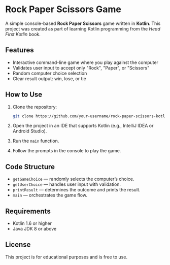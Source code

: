 # Rock Paper Scissors Game

A simple console-based **Rock Paper Scissors** game written in **Kotlin**.
This project was created as part of learning Kotlin programming from the *Head First Kotlin* book.

## Features

* Interactive command-line game where you play against the computer
* Validates user input to accept only "Rock", "Paper", or "Scissors"
* Random computer choice selection
* Clear result output: win, lose, or tie

## How to Use

1. Clone the repository:

   ```bash
   git clone https://github.com/your-username/rock-paper-scissors-kotlin.git
   ```
2. Open the project in an IDE that supports Kotlin (e.g., IntelliJ IDEA or Android Studio).
3. Run the `main` function.
4. Follow the prompts in the console to play the game.

## Code Structure

* `getGameChoice` — randomly selects the computer’s choice.
* `getUserChoice` — handles user input with validation.
* `printResult` — determines the outcome and prints the result.
* `main` — orchestrates the game flow.

## Requirements

* Kotlin 1.6 or higher
* Java JDK 8 or above

## License

This project is for educational purposes and is free to use.
